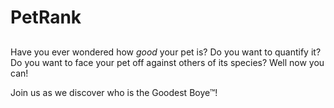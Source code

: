 # PetRank

## 

Have you ever wondered how *good* your pet is? Do you want to quantify it? Do you
want to face your pet off against others of its species? Well now you can!

Join us as we discover who is the Goodest Boye™!